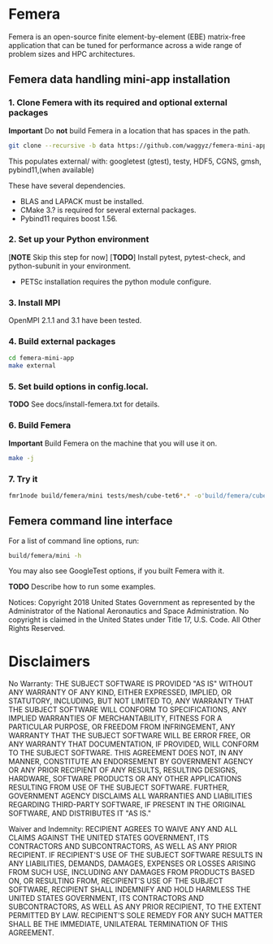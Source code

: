 # Femera

Femera is an open-source finite element-by-element (EBE) matrix-free
application that can be tuned for performance across a wide range of problem
sizes and HPC architectures.


## Femera data handling mini-app installation

### 1. Clone Femera with its required and optional external packages

**Important** Do **not** build Femera in a location that has spaces in the path.

```bash
git clone --recursive -b data https://github.com/waggyz/femera-mini-app.git
```

This populates external/ with:
googletest (gtest), testy, HDF5, CGNS, gmsh, pybind11,(when available)

These have several dependencies.

* BLAS and LAPACK must be installed.
* CMake 3.? is required for several external packages.
* Pybind11 requires boost 1.56.

### 2. Set up your Python environment

[**NOTE** Skip this step for now]
[**TODO**] Install pytest, pytest-check, and python-subunit in your environment.

 * PETSc installation requires the python module configure.

### 3. Install MPI

OpenMPI 2.1.1 and 3.1 have been tested.

### 4. Build external packages

```bash
cd femera-mini-app
make external
```

### 5. Set build options in config.local.

**TODO** See docs/install-femera.txt for details.

### 6. Build Femera

**Important** Build Femera on the machine that you will use it on.
```bash
make -j
```

### 7. Try it

```bash
fmr1node build/femera/mini tests/mesh/cube-tet6*.* -o'build/femera/cube-tet6.cgn'
```

## Femera command line interface

For a list of command line options, run:

```bash
build/femera/mini -h
```
You may also see GoogleTest options, if you built Femera with it.

**TODO** Describe how to run some examples.


 Notices:
Copyright 2018 United States Government as represented by the Administrator of
the National Aeronautics and Space Administration. No copyright is claimed in
the United States under Title 17, U.S. Code. All Other Rights Reserved.

# Disclaimers
No Warranty: THE SUBJECT SOFTWARE IS PROVIDED "AS IS" WITHOUT ANY WARRANTY OF
ANY KIND, EITHER EXPRESSED, IMPLIED, OR STATUTORY, INCLUDING, BUT NOT LIMITED
TO, ANY WARRANTY THAT THE SUBJECT SOFTWARE WILL CONFORM TO SPECIFICATIONS, ANY
IMPLIED WARRANTIES OF MERCHANTABILITY, FITNESS FOR A PARTICULAR PURPOSE, OR
FREEDOM FROM INFRINGEMENT, ANY WARRANTY THAT THE SUBJECT SOFTWARE WILL BE ERROR
FREE, OR ANY WARRANTY THAT DOCUMENTATION, IF PROVIDED, WILL CONFORM TO THE
SUBJECT SOFTWARE. THIS AGREEMENT DOES NOT, IN ANY MANNER, CONSTITUTE AN
ENDORSEMENT BY GOVERNMENT AGENCY OR ANY PRIOR RECIPIENT OF ANY RESULTS,
RESULTING DESIGNS, HARDWARE, SOFTWARE PRODUCTS OR ANY OTHER APPLICATIONS
RESULTING FROM USE OF THE SUBJECT SOFTWARE.  FURTHER, GOVERNMENT AGENCY
DISCLAIMS ALL WARRANTIES AND LIABILITIES REGARDING THIRD-PARTY SOFTWARE, IF
PRESENT IN THE ORIGINAL SOFTWARE, AND DISTRIBUTES IT "AS IS."

Waiver and Indemnity:  RECIPIENT AGREES TO WAIVE ANY AND ALL CLAIMS AGAINST THE
UNITED STATES GOVERNMENT, ITS CONTRACTORS AND SUBCONTRACTORS, AS WELL AS ANY
PRIOR RECIPIENT.  IF RECIPIENT'S USE OF THE SUBJECT SOFTWARE RESULTS IN ANY
LIABILITIES, DEMANDS, DAMAGES, EXPENSES OR LOSSES ARISING FROM SUCH USE,
INCLUDING ANY DAMAGES FROM PRODUCTS BASED ON, OR RESULTING FROM, RECIPIENT'S USE
OF THE SUBJECT SOFTWARE, RECIPIENT SHALL INDEMNIFY AND HOLD HARMLESS THE UNITED
STATES GOVERNMENT, ITS CONTRACTORS AND SUBCONTRACTORS, AS WELL AS ANY PRIOR
RECIPIENT, TO THE EXTENT PERMITTED BY LAW.  RECIPIENT'S SOLE REMEDY FOR ANY SUCH
MATTER SHALL BE THE IMMEDIATE, UNILATERAL TERMINATION OF THIS AGREEMENT.
